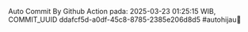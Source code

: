 Auto Commit By Github Action pada: 2025-03-23 01:25:15 WIB, COMMIT_UUID ddafcf5d-a0df-45c8-8785-2385e206d8d5 #autohijau🗿
